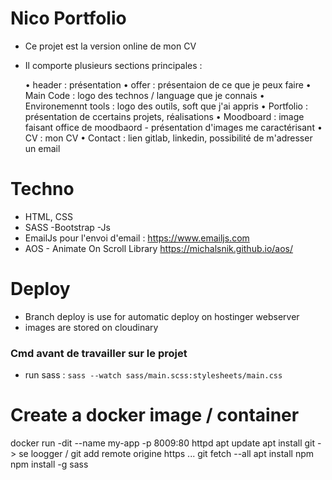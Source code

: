# Nico Portfolio

- Ce projet est la version online de mon CV
- Il comporte plusieurs sections principales :

  • header : présentation
  • offer : présentaion de ce que je peux faire
  • Main Code : logo des technos / language que je connais
  • Environemennt tools : logo des outils, soft que j'ai appris
  • Portfolio : présentation de ccertains projets, réalisations
  • Moodboard : image faisant office de moodbaord - présentation d'images me caractérisant
  • CV : mon CV
  • Contact : lien gitlab, linkedin, possibilité de m'adresser un email

# Techno

- HTML, CSS
- SASS
  -Bootstrap
  -Js
- EmailJs pour l'envoi d'email : https://www.emailjs.com
- AOS - Animate On Scroll Library https://michalsnik.github.io/aos/

# Deploy

- Branch deploy is use for automatic deploy on hostinger webserver
- images are stored on cloudinary

### Cmd avant de travailler sur le projet

- run sass : `sass --watch sass/main.scss:stylesheets/main.css`


# Create a docker image / container

docker run -dit --name my-app -p 8009:80 httpd
apt update
apt install git 
-> se loogger / git add remote origine https ...
git fetch --all 
apt install npm 
npm install -g sass